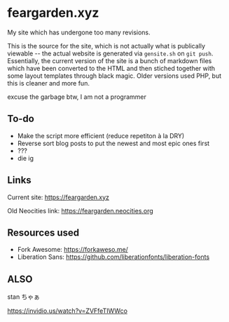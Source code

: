 # feargarden.xyz

My site which has undergone too many revisions.

This is the source for the site, which is not actually what is publically viewable -- the actual website is generated via `gensite.sh` on `git push`. Essentially, the current version of the site is a bunch of markdown files which have been converted to the HTML and then stiched together with some layout templates through black magic. Older versions used PHP, but this is cleaner and more fun.

excuse the garbage btw, I am not a programmer

## To-do

* Make the script more efficient (reduce repetiton à la DRY)
* Reverse sort blog posts to put the newest and most epic ones first
* ???
* die ig

## Links

Current site: https://feargarden.xyz

Old Neocities link: https://feargarden.neocities.org

## Resources used

* Fork Awesome: https://forkaweso.me/
* Liberation Sans: https://github.com/liberationfonts/liberation-fonts

## ALSO

stan ちゃぁ

https://invidio.us/watch?v=ZVFfeTIWWco